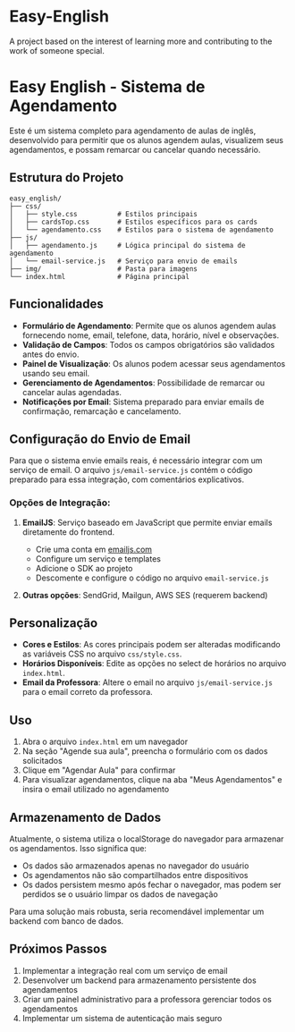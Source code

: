 # Easy-English
A project based on the interest of learning more and contributing to the work of someone special.


# Easy English - Sistema de Agendamento

Este é um sistema completo para agendamento de aulas de inglês, desenvolvido para permitir que os alunos agendem aulas, visualizem seus agendamentos, e possam remarcar ou cancelar quando necessário.

## Estrutura do Projeto

```
easy_english/
├── css/
│   ├── style.css          # Estilos principais
│   ├── cardsTop.css       # Estilos específicos para os cards
│   └── agendamento.css    # Estilos para o sistema de agendamento
├── js/
│   ├── agendamento.js     # Lógica principal do sistema de agendamento
│   └── email-service.js   # Serviço para envio de emails
├── img/                   # Pasta para imagens
└── index.html             # Página principal
```

## Funcionalidades

- **Formulário de Agendamento**: Permite que os alunos agendem aulas fornecendo nome, email, telefone, data, horário, nível e observações.
- **Validação de Campos**: Todos os campos obrigatórios são validados antes do envio.
- **Painel de Visualização**: Os alunos podem acessar seus agendamentos usando seu email.
- **Gerenciamento de Agendamentos**: Possibilidade de remarcar ou cancelar aulas agendadas.
- **Notificações por Email**: Sistema preparado para enviar emails de confirmação, remarcação e cancelamento.

## Configuração do Envio de Email

Para que o sistema envie emails reais, é necessário integrar com um serviço de email. O arquivo `js/email-service.js` contém o código preparado para essa integração, com comentários explicativos.

### Opções de Integração:

1. **EmailJS**: Serviço baseado em JavaScript que permite enviar emails diretamente do frontend.
   - Crie uma conta em [emailjs.com](https://www.emailjs.com/)
   - Configure um serviço e templates
   - Adicione o SDK ao projeto
   - Descomente e configure o código no arquivo `email-service.js`

2. **Outras opções**: SendGrid, Mailgun, AWS SES (requerem backend)

## Personalização

- **Cores e Estilos**: As cores principais podem ser alteradas modificando as variáveis CSS no arquivo `css/style.css`.
- **Horários Disponíveis**: Edite as opções no select de horários no arquivo `index.html`.
- **Email da Professora**: Altere o email no arquivo `js/email-service.js` para o email correto da professora.

## Uso

1. Abra o arquivo `index.html` em um navegador
2. Na seção "Agende sua aula", preencha o formulário com os dados solicitados
3. Clique em "Agendar Aula" para confirmar
4. Para visualizar agendamentos, clique na aba "Meus Agendamentos" e insira o email utilizado no agendamento

## Armazenamento de Dados

Atualmente, o sistema utiliza o localStorage do navegador para armazenar os agendamentos. Isso significa que:
- Os dados são armazenados apenas no navegador do usuário
- Os agendamentos não são compartilhados entre dispositivos
- Os dados persistem mesmo após fechar o navegador, mas podem ser perdidos se o usuário limpar os dados de navegação

Para uma solução mais robusta, seria recomendável implementar um backend com banco de dados.

## Próximos Passos 

1. Implementar a integração real com um serviço de email
2. Desenvolver um backend para armazenamento persistente dos agendamentos
3. Criar um painel administrativo para a professora gerenciar todos os agendamentos
4. Implementar um sistema de autenticação mais seguro
